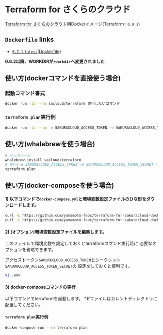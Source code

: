 
# Terraform for さくらのクラウド

[Terraform for さくらのクラウド](https://github.com/yamamoto-febc/terraform-provider-sakuracloud)用Dockerイメージ(Terraform : `0.9.1`)

## `Dockerfile` links

  - [`0.7.1`,`latest`(Dockerfile)](https://github.com/yamamoto-febc/terraform-for-sakuracloud-docker/tree/master/0.7.1/)

**0.6.2以降、WORKDIRが`/workdir`へ変更されました**

## 使い方(dockerコマンドを直接使う場合)

### 起動コマンド書式

```bash
docker run -it --rm sacloud/terraform 実行したいコマンド
```

### `terraform plan`実行例
```bash
docker run -it --rm -e SAKURACLOUD_ACCESS_TOKEN -e SAKURACLOUD_ACCESS_TOKEN_SECRET -v $PWD:/workdir sacloud/terraform plan
```

## 使い方(whalebrewを使う場合)

```bash
# インストール
whalebrew install sacloud/terraform
# 実行(-e SAKURACLOUD_ACCESS_TOKEN -e SAKURACLOUD_ACCESS_TOKEN_SECRET -v $PWD:/workdir が指定されている状態となる)
terraform plan
```


## 使い方(docker-composeを使う場合)

#### 1) 以下コマンドで`docker-compose.yml`と環境変数設定ファイルのひな形をダウンロードします。

```bash
curl -L https://github.com/yamamoto-febc/terraform-for-sakuracloud-docker/raw/master/docker-compose.yml > docker-compose.yml
curl -L https://github.com/yamamoto-febc/terraform-for-sakuracloud-docker/raw/master/env-sample > .env
```

#### 2) (**オプション**)環境変数設定ファイルを編集します。

このファイルで環境変数を設定しておくとterraformコマンド実行時に
必要なオプションを省略できます。

アクセストークン`SAKURACLOUD_ACCESS_TOKEN`とシークレット`SAKURACLOUD_ACCESS_TOKEN_SECRET`の
設定をしておくと便利です。

```bash
vi .env
```

#### 3) docker-composeコマンドの実行

以下コマンドでterraformを起動します。
*.tfファイルはカレントディレクトリに配置してください。

#### `terraform plan`実行例
```bash
docker-compose run --rm terraform plan
```


